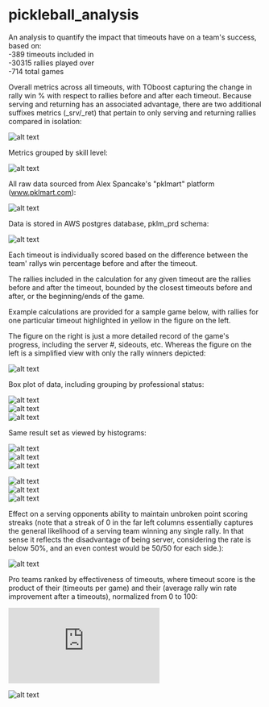 # pickleball_analysis
  
An analysis to quantify the impact that timeouts have on a team's success, based on:<br>
    -389 timeouts included in <br>
    -30315 rallies played over <br>
    -714 total games<br>

Overall metrics across all timeouts, with TOboost capturing the change in rally win % with respect to rallies before and after each timeout.  Because serving and returning has an associated advantage, there are two additional suffixes metrics (_srv/_ret) that pertain to only serving and returning rallies compared in isolation:<br>

![alt text](https://github.com/conner-mcnicholas/pickleball_analysis/blob/main/imgs/5_14_2024/total_metrics.png?raw=true)<br>

Metrics grouped by skill level:<br>

![alt text](https://github.com/conner-mcnicholas/pickleball_analysis/blob/main/imgs/5_14_2024/skillmetrics.png?raw=true)<br>

All raw data sourced from Alex Spancake's "pklmart" platform (www.pklmart.com):<br>

![alt text](https://github.com/conner-mcnicholas/pickleball_analysis/blob/main/imgs/pklmart_data_entry.png?raw=true)<br>

Data is stored in AWS  postgres database, pklm_prd schema:<br>

![alt text](https://github.com/conner-mcnicholas/pickleball_analysis/blob/main/imgs/schema_rels.png?raw=true)<br>

Each timeout is individually scored based on the difference between the team' rallys win percentage before and after the timeout.<br>

The rallies included in the calculation for any given timeout are the rallies before and after the timeout, bounded by the closest timeouts before and after, or the beginning/ends of the game.  

Example calculations are provided for a sample game below, with rallies for one particular timeout highlighted in yellow in the figure on the left.

The figure on the right is just a more detailed record of the game's progress, including the server #, sideouts, etc.  Whereas the figure on the left is a simplified view with only the rally winners depicted:<br>

![alt text](https://github.com/conner-mcnicholas/pickleball_analysis/blob/main/imgs/example_calc.png?raw=true)<br>

Box plot of data, including grouping by professional status:<br>

![alt text](https://github.com/conner-mcnicholas/pickleball_analysis/blob/main/imgs/5_14_2024/output_30_0.png?raw=true)<br>
![alt text](https://github.com/conner-mcnicholas/pickleball_analysis/blob/main/imgs/5_14_2024/output_32_0.png?raw=true)<br>
![alt text](https://github.com/conner-mcnicholas/pickleball_analysis/blob/main/imgs/5_14_2024/output_33_0.png?raw=true)<br>

Same result set as viewed by histograms:<br>

![alt text](https://github.com/conner-mcnicholas/pickleball_analysis/blob/main/imgs/5_14_2024/output_22_0.png?raw=true)<br>
![alt text](https://github.com/conner-mcnicholas/pickleball_analysis/blob/main/imgs/5_14_2024/output_24_0.png?raw=true)<br>
![alt text](https://github.com/conner-mcnicholas/pickleball_analysis/blob/main/imgs/5_14_2024/output_23_0.png?raw=true)<br>

![alt text](https://github.com/conner-mcnicholas/pickleball_analysis/blob/main/imgs/5_14_2024/output_26_0.png?raw=true)<br>
![alt text](https://github.com/conner-mcnicholas/pickleball_analysis/blob/main/imgs/5_14_2024/output_27_0.png?raw=true)<br>
![alt text](https://github.com/conner-mcnicholas/pickleball_analysis/blob/main/imgs/5_14_2024/output_28_0.png?raw=true)<br>

Effect on a serving opponents ability to maintain unbroken point scoring streaks (note that a streak of 0 in the far left columns essentially captures the general likelihood of a serving team winning any single rally. In that sense it reflects the disadvantage of being server, considering the rate is below 50%, and an even contest would be 50/50 for each side.):<br>

![alt text](https://github.com/conner-mcnicholas/pickleball_analysis/blob/main/imgs/5_14_2024/output_21_1.png?raw=true)<br>

Pro teams ranked by effectiveness of timeouts, where timeout score is the product of their (timeouts per game) and their (average rally win rate improvement after a timeouts), normalized from 0 to 100:<br>

![See PDF version for clearer rendering](https://github.com/conner-mcnicholas/pickleball_analysis/blob/main/docs/pro_timeout_rankings.pdf)<br>

![alt text](https://github.com/conner-mcnicholas/pickleball_analysis/blob/main/imgs/5_14_2024/pro_timeout_rankings.png?raw=true)<br>

